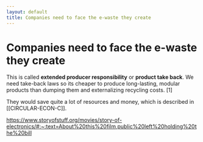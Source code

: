 ```yaml
---
layout: default
title: Companies need to face the e-waste they create
---
```

# Companies need to face the e-waste they create

This is called **extended producer responsibility** or **product take back**. We need take-back laws so its cheaper to produce long-lasting, modular products than dumping them and externalizing recycling costs. [1]

They would save quite a lot of resources and money, which is described in [[CIRCULAR-ECON-C]].


https://www.storyofstuff.org/movies/story-of-electronics/#:~:text=About%20this%20film,public%20left%20holding%20the%20bill


